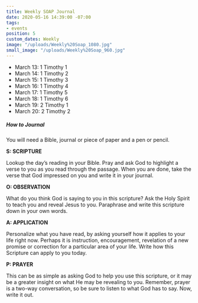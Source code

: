 ```yaml
---
title: Weekly SOAP Journal
date: 2020-05-16 14:39:00 -07:00
tags:
- events
position: 5
custom_dates: Weekly
image: "/uploads/Weekly%20Soap_1080.jpg"
small_image: "/uploads/Weekly%20Soap_960.jpg"
---
```


* March 13: 1 Timothy 1
* March 14: 1 Timothy 2
* March 15: 1 Timothy 3
* March 16: 1 Timothy 4
* March 17: 1 Timothy 5
* March 18: 1 Timothy 6
* March 19: 2 Timothy 1
* March 20: 2 Timothy 2

##### How to Journal

You will need a Bible, journal or piece of paper and a pen or pencil.

**S: SCRIPTURE**

Lookup the day’s reading in your Bible. Pray and ask God to highlight a verse to you as you read through the passage. When you are done, take the verse that God impressed on you and write it in your journal.

**O: OBSERVATION**

What do you think God is saying to you in this scripture? Ask the Holy Spirit to teach you and reveal Jesus to you. Paraphrase and write this scripture down in your own words.

**A: APPLICATION**

Personalize what you have read, by asking yourself how it applies to your life right now. Perhaps it is instruction, encouragement, revelation of a new promise or correction for a particular area of your life. Write how this Scripture can apply to you today.

**P: PRAYER**

This can be as simple as asking God to help you use this scripture, or it may be a greater insight on what He may be revealing to you. Remember, prayer is a two-way conversation, so be sure to listen to what God has to say. Now, write it out.